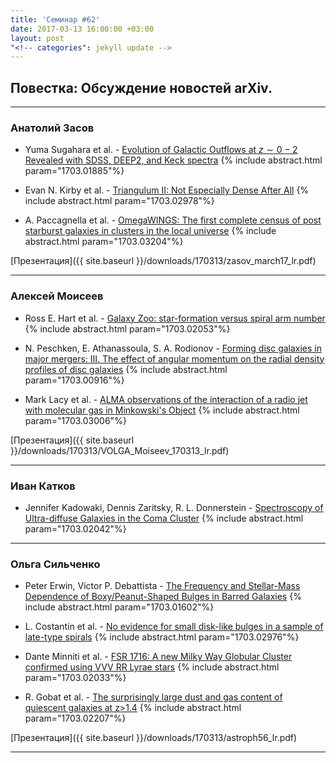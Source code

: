 ```yaml
---
title: 'Семинар #62'
date: 2017-03-13 16:00:00 +03:00
layout: post
"<!-- categories": jekyll update -->
---
```


## Повестка: Обсуждение новостей arXiv.

***

### Анатолий Засов

- Yuma Sugahara et al. - [Evolution of Galactic Outflows at $z∼0-2$ Revealed with SDSS, DEEP2, and Keck spectra](https://arxiv.org/abs/1703.01885)
{% include abstract.html param="1703.01885"%}

- Evan N. Kirby et al. - [Triangulum II: Not Especially Dense After All](https://arxiv.org/abs/1703.02978)
{% include abstract.html param="1703.02978"%}

- A. Paccagnella et al. - [OmegaWINGS: The first complete census of post starburst galaxies in clusters in the local universe](https://arxiv.org/abs/1703.03204)
{% include abstract.html param="1703.03204"%}

[Презентация]({{ site.baseurl  }}/downloads/170313/zasov_march17_lr.pdf)

***

### Алексей Моисеев

- Ross E. Hart et al. - [Galaxy Zoo: star-formation versus spiral arm number](https://arxiv.org/abs/1703.02053)
{% include abstract.html param="1703.02053"%}

- N. Peschken, E. Athanassoula, S. A. Rodionov - [Forming disc galaxies in major mergers: III. The effect of angular momentum on the radial density profiles of disc galaxies](https://arxiv.org/abs/1703.00916)
{% include abstract.html param="1703.00916"%}

- Mark Lacy et al. - [ALMA observations of the interaction of a radio jet with molecular gas in Minkowski's Object](https://arxiv.org/abs/1703.03006)
{% include abstract.html param="1703.03006"%}

[Презентация]({{ site.baseurl  }}/downloads/170313/VOLGA_Moiseev_170313_lr.pdf)

***

### Иван Катков

- Jennifer Kadowaki, Dennis Zaritsky, R. L. Donnerstein - [Spectroscopy of Ultra-diffuse Galaxies in the Coma Cluster](https://arxiv.org/abs/1703.02042)
{% include abstract.html param="1703.02042"%}

***

### Ольга Сильченко

- Peter Erwin, Victor P. Debattista - [The Frequency and Stellar-Mass Dependence of Boxy/Peanut-Shaped Bulges in Barred Galaxies](https://arxiv.org/abs/1703.01602)
{% include abstract.html param="1703.01602"%}

- L. Costantin et al. - [No evidence for small disk-like bulges in a sample of late-type spirals](https://arxiv.org/abs/1703.02976)
{% include abstract.html param="1703.02976"%}

- Dante Minniti et al. - [FSR 1716: A new Milky Way Globular Cluster confirmed using VVV RR Lyrae stars](https://arxiv.org/abs/1703.02033)
{% include abstract.html param="1703.02033"%}

- R. Gobat et al. - [The surprisingly large dust and gas content of quiescent galaxies at z>1.4](https://arxiv.org/abs/1703.02207)
{% include abstract.html param="1703.02207"%}

[Презентация]({{ site.baseurl  }}/downloads/170313/astroph56_lr.pdf)

***